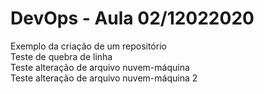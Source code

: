 # DevOps - Aula 02/12022020
Exemplo da criação de um repositório<br>
Teste de quebra de linha<br>
Teste alteração de arquivo nuvem-máquina<br>
Teste alteração de arquivo nuvem-máquina 2
